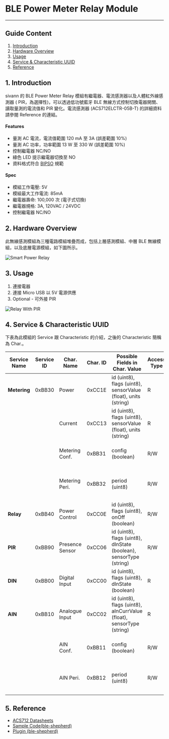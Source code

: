 # BLE Power Meter Relay Module  
---  

## Guide Content  

1. [Introduction](#Introduction)  
2. [Hardware Overview](#Hardware_Overview)  
3. [Usage](#Usage)  
4. [Service & Characteristic UUID](#Service_&_Characteristic_UUID)  
5. [Reference](#Reference)  


<a name="Introduction"></a>
## 1. Introduction  

sivann 的 BLE Power Meter Relay 模組有繼電器、電流感測器以及人體紅外線感測器 ( PIR，為選擇性)，可以透過低功號藍牙 BLE 無線方式控制切換電器開關、讀取量測的電流值和 PIR 變化。電流感測器 (ACS712ELCTR-05B-T) 的詳細資料請參閱 Reference 的連結。  

#### Features  
 * 量測 AC 電流，電流值範圍 120 mA 至 3A (誤差範圍 10%)  
 * 量測 AC 功率，功率範圍 13 W 至 330 W (誤差範圍 10%)  
 * 控制繼電器 NC/NO  
 * 綠色 LED 提示繼電器切換至 NO  
 * 資料格式符合 [BIPSO](https://github.com/bluetoother/bipso/wiki/BIPSO-Specification "BIPSO") 規範  

#### Spec  
 * 模組工作電壓: 5V  
 * 模組最大工作電流: 85mA  
 * 繼電器壽命: 100,000 次 (電子式切換)  
 * 繼電器規格: 3A, 120VAC / 24VDC  
 * 控制繼電器 NC/NO  


<a name="Hardware_Overview"></a>
## 2. Hardware Overview  

此無線感測模組為三種電路模組堆疊而成，包括上層感測模組、中層 BLE 無線模組，以及底層電源模組，如下圖所示。  

![Smart Power Relay](http://i.imgur.com/HtcpIQ0.png "Smart Power Relay")  


<a name="Usage"></a>
## 3. Usage  

1. 連接電器  
2. 連接 Micro USB 以 5V 電源供應  
3. Optional - 可外接 PIR  

![Relay With PIR](http://i.imgur.com/lJygRXB.png "Relay With PIR")  


<a name="Service_&_Characteristic_UUID"></a>
## 4. Service & Characteristic UUID  

下表為此模組的 Service 跟 Characteristic 的介紹，之後的 Characteristic 簡稱為 Char.。  

|  Service Name  |  Service ID  |  Char. Name       |  Char. ID  |  Possible Fields in Char. Value                                        |  Access Type  |  Unit  |  Description                                   |  
|----------------|--------------|-------------------|------------|------------------------------------------------------------------------|---------------|--------|------------------------------------------------|  
|  **Metering**  |   0xBB30     |  Power            |  0xCC1E    |  id (uint8), flags (uint8), sensorValue (float), units (string)        |  R            |  W     |                                                |  
|                |              |  Current          |  0xCC13    |  id (uint8), flags (uint8), sensorValue (float), units (string)        |  R            |  A     |                                                |  
|                |              |  Metering Conf.   |  0xBB31    |  config (boolean)                                                      |  R/W          |        |  Measurment Switch. 0 (OFF), 1 (ON)            |  
|                |              |  Metering Peri.   |  0xBB32    |  period (uint8)                                                        |  R/W          |        |  Period = [Data * 10] ms, Data Range : 10~255  |  
|  **Relay**     |   0xBB40     |  Power Control    |  0xCC0E    |  id (uint8), flags (uint8), onOff (boolean)                            |  R/W          |        |  0 (NC), 1 (NO)                                |  
|  **PIR**       |   0xBB90     |  Presence Sensor  |  0xCC06    |  id (uint8), flags (uint8), dInState (boolean), sensorType (string)    |  R/W          |        |  0 (Low), 1 (High)                             |  
|  **DIN**       |   0xBB00     |  Digital Input    |  0xCC00    |  id (uint8), flags (uint8), dInState (boolean)                         |  R            |        |  0 (Low), 1 (High)                             |  
|  **AIN**       |   0xBB10     |  Analogue Input   |  0xCC02    |  id (uint8), flags (uint8), aInCurrValue (float), sensorType (string)  |  R            |  mV    |                                                |  
|                |              |  AIN Conf.        |  0xBB11    |  config (boolean)                                                      |  R/W          |        |  Measurment Switch. 0 (OFF), 1 (ON)            |  
|                |              |  AIN Peri.        |  0xBB12    |  period (uint8)                                                        |  R/W          |        |  Period = [Data * 10] ms, Data Range : 10~255  |  


<a name="Reference"></a>
## 5. Reference  

 * [ACS712 Datasheets](http://pdf1.alldatasheet.com/datasheet-pdf/view/168326/ALLEGRO/ACS712.html "ACS712")  
 * [Sample Code(ble-shepherd)](https://github.com/sivann-tw/hiver-iot-kit-ble/blob/master/example/powerMeterRelay.js "Power Meter Relay Sample Code")  
 * [Plugin (ble-shepherd)](https://github.com/bluetoother/bshep-plugin-sivann-relay/blob/master/index.js "Power Meter Relay Plugin")  

